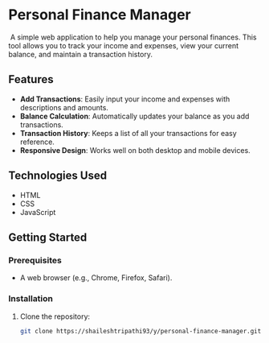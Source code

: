 # Personal Finance Manager
![]()
A simple web application to help you manage your personal finances. This tool allows you to track your income and expenses, view your current balance, and maintain a transaction history.

## Features

- **Add Transactions**: Easily input your income and expenses with descriptions and amounts.
- **Balance Calculation**: Automatically updates your balance as you add transactions.
- **Transaction History**: Keeps a list of all your transactions for easy reference.
- **Responsive Design**: Works well on both desktop and mobile devices.

## Technologies Used

- HTML
- CSS
- JavaScript

## Getting Started

### Prerequisites

- A web browser (e.g., Chrome, Firefox, Safari).

### Installation

1. Clone the repository:
   ```bash
   git clone https://shaileshtripathi93/y/personal-finance-manager.git
